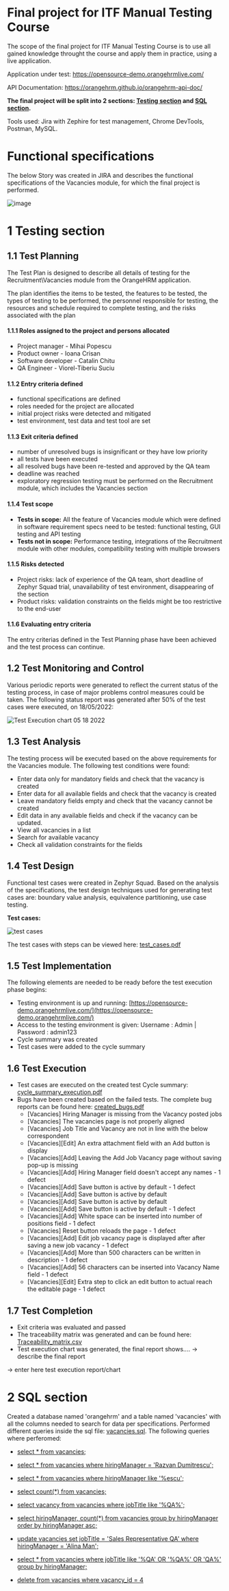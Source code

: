 # Final project for ITF Manual Testing Course

The scope of the final project for ITF Manual Testing Course is to use all gained knowledge throught the course and apply them in practice, using a live application. 

Application under test: https://opensource-demo.orangehrmlive.com/

API Documentation: https://orangehrm.github.io/orangehrm-api-doc/

**The final project will be split into 2 sections: [Testing section](https://github.com/SuciuTiberiu/Manual_Testing_Portofolio/blob/main/Final%20Project/README.md#1-testing-section) and [SQL section](https://github.com/SuciuTiberiu/Manual_Testing_Portofolio/blob/main/Final%20Project/README.md#2-sql-section).**

Tools used: Jira with Zephire for test management, Chrome DevTools, Postman, MySQL.

# Functional specifications

The below Story was created in JIRA and describes the functional specifications of the Vacancies module, for which the final project is performed.

![image](https://user-images.githubusercontent.com/43067041/170828947-a207e233-fd8a-41a0-93ec-5e700fa8e4bc.png)

# 1 Testing section

## 1.1 Test Planning

The Test Plan is designed to describe all details of testing for the Recruitment\Vacancies module from the OrangeHRM application. 

The plan identifies the items to be tested, the features to be tested, the types of testing to be performed, the personnel responsible for testing, the resources and schedule required to complete testing, and the risks associated with the plan

#### 1.1.1 Roles assigned to the project and persons allocated
   
   - Project manager - Mihai Popescu
   - Product owner - Ioana Crisan
   - Software developer - Catalin Chitu
   - QA Engineer - Viorel-Tiberiu Suciu

#### 1.1.2 Entry criteria defined

   - functional specifications are defined
   - roles needed for the project are allocated
   - initial project risks were detected and mitigated
   - test environment, test data and test tool are set

#### 1.1.3 Exit criteria defined

   - number of unresolved bugs is insignificant or they have low priority
   - all tests have been executed
   - all resolved bugs have been re-tested and approved by the QA team
   - deadline was reached
   - exploratory regression testing must be performed on the Recruitment module, which includes the Vacancies section

#### 1.1.4 Test scope

* __Tests in scope:__ All the feature of Vacancies module which were defined in software requirement specs need to be tested: functional testing, GUI testing and API testing
* __Tests not in scope:__ Performance testing, integrations of the Recruitment module with other modules, compatibility testing with multiple browsers

#### 1.1.5 Risks detected

* Project risks: lack of experience of the QA team, short deadline of Zephyr Squad trial, unavailability of test environment, disappearing of the section
* Product risks: validation constraints on the fields might be too restrictive to the end-user

#### 1.1.6 Evaluating entry criteria

The entry criterias defined in the Test Planning phase have been achieved and the test process can continue. 

## 1.2 Test Monitoring and Control

Various periodic reports were generated to reflect the current status of the testing process, in case of major problems control measures could be taken. The following status report was generated after 50% of the test cases were executed, on 18/05/2022:

![Test Execution chart 05 18 2022](https://user-images.githubusercontent.com/43067041/170312322-3db821d3-819c-4fae-8157-2308d5cacf1a.jpg)

## 1.3 Test Analysis

The testing process will be executed based on the above requirements for the Vacancies module. The following test conditions were found:
 * Enter data only for mandatory fields and check that the vacancy is created
 * Enter data for all available fields and check that the vacancy is created
 * Leave mandatory fields empty and check that the vacancy cannot be created
 * Edit data in any available fields and check if the vacancy can be updated.
 * View all vacancies in a list
 * Search for available vacancy
 * Check all validation constraints for the fields
 
## 1.4 Test Design

Functional test cases were created in Zephyr Squad. Based on the analysis of the specifications, the test design techniques used for generating test cases 
are: boundary value analysis, equivalence partitioning, use case testing.

**Test cases:**

![test cases](https://user-images.githubusercontent.com/43067041/170319243-e9a0b78a-b08a-420e-b322-48bd20387e46.jpg)


The test cases with steps can be viewed here: [test_cases.pdf](https://github.com/SuciuTiberiu/Manual_Testing_Portofolio/blob/main/Final%20Project/Vacancies%20Test%20Steps.pdf)

## 1.5 Test Implementation

The following elements are needed to be ready before the test execution phase begins:

 * Testing environment is up and running: [https://opensource-demo.orangehrmlive.com/](https://opensource-demo.orangehrmlive.com/)
 * Access to the testing environment is given: Username : Admin | Password : admin123
 * Cycle summary was created
 * Test cases were added to the cycle summary

## 1.6 Test Execution

* Test cases are executed on the created test Cycle summary: [cycle_summary_execution.pdf](https://github.com/SuciuTiberiu/Manual_Testing_Portofolio/blob/main/Final%20Project/Vacancies%20cycle%20summary%20execution.pdf)
* Bugs have been created based on the failed tests. The complete bug reports can be found here: [created_bugs.pdf](https://github.com/SuciuTiberiu/Manual_Testing_Portofolio/blob/main/Final%20Project/created_bugs.pdf)
    * [Vacancies] Hiring Manager is missing from the Vacancy posted jobs
    * [Vacancies] The vacancies page is not properly aligned
    * [Vacancies] Job Title and Vacancy are not in line with the below correspondent
    * [Vacancies][Edit] An extra attachment field with an Add button is display
    * [Vacancies][Add] Leaving the Add Job Vacancy page without saving pop-up is missing
    * [Vacancies][Add] Hiring Manager field doesn't accept any names - 1 defect
    * [Vacancies][Add] Save button is active by default - 1 defect
    * [Vacancies][Add] Save button is active by default
    * [Vacancies][Add] Save button is active by default
    * [Vacancies][Add] Save button is active by default - 1 defect
    * [Vacancies][Add] White space can be inserted into number of positions field - 1 defect
    * [Vacancies] Reset button reloads the page - 1 defect
    * [Vacancies][Add] Edit job vacancy page is displayed after after saving a new job vacancy - 1 defect
    * [Vacancies][Add] More than 500 characters can be written in description - 1 defect
    * [Vacancies][Add] 56 characters can be inserted into Vacancy Name field - 1 defect
    * [Vacancies][Edit] Extra step to click an edit button to actual reach the editable page - 1 defect
    

## 1.7 Test Completion

* Exit criteria was evaluated and passed
* The traceability matrix was generated and can be found here: [Traceability_matrix.csv]()
* Test execution chart was generated, the final report shows.... -> describe the final report

-> enter here test execution report/chart

# 2 SQL section

Created a database named 'orangehrm' and a table named 'vacancies' with all the columns needed to search for data per specifications. Performed different queries inside the sql file: [vacancies.sql](https://github.com/SuciuTiberiu/Manual_Testing_Portofolio/blob/main/Final%20Project/vacancies.sql). The following queries where perferomed:
 * [select * from vacancies;](https://github.com/SuciuTiberiu/Manual_Testing_Portofolio/blob/main/Final%20Project/screen_shots/select%20from.png)

 * [select * from vacancies where hiringManager = 'Razvan Dumitrescu';](https://github.com/SuciuTiberiu/Manual_Testing_Portofolio/blob/main/Final%20Project/screen_shots/select%20from%20where%20equals.png)

 * [select * from vacancies where hiringManager like '%escu';](https://github.com/SuciuTiberiu/Manual_Testing_Portofolio/blob/main/Final%20Project/screen_shots/select%20from%20where%20like.png)

 * [select count(*) from vacancies;](https://github.com/SuciuTiberiu/Manual_Testing_Portofolio/blob/main/Final%20Project/screen_shots/select%20count.png)

 * [select vacancy from vacancies where jobTitle like '%QA%';](https://github.com/SuciuTiberiu/Manual_Testing_Portofolio/blob/main/Final%20Project/screen_shots/select%20vacancy%20where%20like.png)

 * [select hiringManager, count(*) from vacancies group by hiringManager order by hiringManager asc;](https://github.com/SuciuTiberiu/Manual_Testing_Portofolio/blob/main/Final%20Project/screen_shots/select%20count%20group%20by%20order%20by.png)

 * [update vacancies set jobTitle = 'Sales Representative QA' where hiringManager = 'Alina Man';](https://github.com/SuciuTiberiu/Manual_Testing_Portofolio/blob/main/Final%20Project/screen_shots/update%20jobTitle.png)

 * [select * from vacancies where jobTitle like '%QA' OR  '%QA%' OR 'QA%' group by hiringManager;](https://github.com/SuciuTiberiu/Manual_Testing_Portofolio/blob/main/Final%20Project/screen_shots/select%20where%20like%20OR%20group%20by.png)

 * [delete from vacancies where vacancy_id = 4](https://github.com/SuciuTiberiu/Manual_Testing_Portofolio/blob/main/Final%20Project/screen_shots/delete.png)
